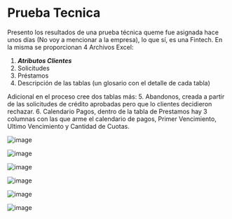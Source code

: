 # Prueba Tecnica

Presento los resultados de una prueba técnica queme fue asignada hace unos días (No voy a mencionar a la empresa), lo que sí, es una Fintech.
En la misma se proporcionan 4 Archivos Excel:
1.	***Atributos Clientes***
2.	Solicitudes
3.	Préstamos
4.	Descripción de las tablas (un glosario con el detalle de cada tabla)

Adicional en el proceso cree dos tablas más:
5.	Abandonos, creada a partir de las solicitudes de crédito aprobadas pero que lo clientes decidieron rechazar.
6.	Calendario Pagos, dentro de la tabla de Prestamos hay 3 columnas con las que arme el calendario de pagos, Primer Vencimiento, Ultimo Vencimiento y Cantidad de Cuotas.



![image](https://user-images.githubusercontent.com/78714438/184578928-32d3ccdb-9e21-4fc0-9328-a1f1ed997f3d.png)

![image](https://user-images.githubusercontent.com/78714438/184580071-3497f486-54ab-4ff1-b720-a452e1acaed6.png)

![image](https://user-images.githubusercontent.com/78714438/184578997-23b1cf3b-2630-449d-a035-a777e85831bb.png)

![image](https://user-images.githubusercontent.com/78714438/184579925-954f7af6-2450-492b-9629-f683b0d537da.png)

![image](https://user-images.githubusercontent.com/78714438/184579032-3bf42464-96c6-421b-8113-b4fb16aab4f8.png)

![image](https://user-images.githubusercontent.com/78714438/185266799-5dabc0e5-a4ee-4f64-9a8d-e1b10f9e23f1.png)

